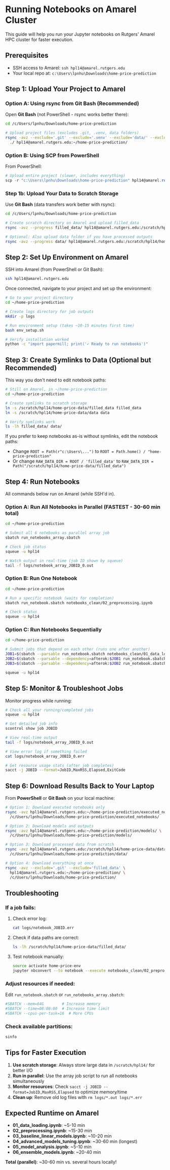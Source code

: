# Running Notebooks on Amarel Cluster

This guide will help you run your Jupyter notebooks on Rutgers' Amarel HPC cluster for faster execution.

## Prerequisites

- SSH access to Amarel: `ssh hpl14@amarel.rutgers.edu`
- Your local repo at: `c:\Users\lpnhu\Downloads\home-price-prediction`

## Step 1: Upload Your Project to Amarel

### Option A: Using rsync from Git Bash (Recommended)

Open **Git Bash** (not PowerShell - rsync works better there):

```bash
cd /c/Users/lpnhu/Downloads/home-price-prediction

# Upload project files (excludes .git, .venv, data folders)
rsync -avz --exclude='.git' --exclude='.venv' --exclude='data/' --exclude='filled_data/' \
  ./ hpl14@amarel.rutgers.edu:~/home-price-prediction/
```

### Option B: Using SCP from PowerShell

From PowerShell:

```powershell
# Upload entire project (slower, includes everything)
scp -r "c:\Users\lpnhu\Downloads\home-price-prediction" hpl14@amarel.rutgers.edu:~/
```

### Step 1b: Upload Your Data to Scratch Storage

Use **Git Bash** (data transfers work better with rsync):

```bash
cd /c/Users/lpnhu/Downloads/home-price-prediction

# Create scratch directory on Amarel and upload filled_data
rsync -avz --progress filled_data/ hpl14@amarel.rutgers.edu:/scratch/hpl14/home-price-data/filled_data/

# Optional: Also upload data folder if you have processed outputs
rsync -avz --progress data/ hpl14@amarel.rutgers.edu:/scratch/hpl14/home-price-data/data/
```

## Step 2: Set Up Environment on Amarel

SSH into Amarel (from PowerShell or Git Bash):

```bash
ssh hpl14@amarel.rutgers.edu
```

Once connected, navigate to your project and set up the environment:

```bash
# Go to your project directory
cd ~/home-price-prediction

# Create logs directory for job outputs
mkdir -p logs

# Run environment setup (takes ~10-15 minutes first time)
bash env_setup.sh

# Verify installation worked
python -c "import papermill; print('✓ Ready to run notebooks')"
```

## Step 3: Create Symlinks to Data (Optional but Recommended)

This way you don't need to edit notebook paths:

```bash
# Still on Amarel, in ~/home-price-prediction
cd ~/home-price-prediction

# Create symlinks to scratch storage
ln -s /scratch/hpl14/home-price-data/filled_data filled_data
ln -s /scratch/hpl14/home-price-data/data data

# Verify symlinks work
ls -lh filled_data/ data/
```

If you prefer to keep notebooks as-is without symlinks, edit the notebook paths:
- Change `ROOT = Path(r"c:\Users\...")` to `ROOT = Path.home() / "home-price-prediction"`
- Or change `RAW_DATA_DIR = ROOT / 'filled_data'` to `RAW_DATA_DIR = Path("/scratch/hpl14/home-price-data/filled_data")`

## Step 4: Run Notebooks

All commands below run on Amarel (while SSH'd in).

### Option A: Run All Notebooks in Parallel (FASTEST - 30-60 min total)

```bash
cd ~/home-price-prediction

# Submit all 6 notebooks as parallel array job
sbatch run_notebooks_array.sbatch

# Check job status
squeue -u hpl14

# Watch output in real-time (job ID shown by squeue)
tail -f logs/notebook_array_JOBID_0.out
```

### Option B: Run One Notebook

```bash
cd ~/home-price-prediction

# Run a specific notebook (waits for completion)
sbatch run_notebook.sbatch notebooks_clean/02_preprocessing.ipynb

# Check status
squeue -u hpl14
```

### Option C: Run Notebooks Sequentially

```bash
cd ~/home-price-prediction

# Submit jobs that depend on each other (runs one after another)
JOB1=$(sbatch --parsable run_notebook.sbatch notebooks_clean/01_data_loading.ipynb)
JOB2=$(sbatch --parsable --dependency=afterok:$JOB1 run_notebook.sbatch notebooks_clean/02_preprocessing.ipynb)
JOB3=$(sbatch --parsable --dependency=afterok:$JOB2 run_notebook.sbatch notebooks_clean/03_baseline_linear_models.ipynb)

squeue -u hpl14
```

## Step 5: Monitor & Troubleshoot Jobs

Monitor progress while running:

```bash
# Check all your running/completed jobs
squeue -u hpl14

# Get detailed job info
scontrol show job JOBID

# View real-time output
tail -f logs/notebook_array_JOBID_0.out

# View error log if something failed
cat logs/notebook_array_JOBID_0.err

# Get resource usage stats (after job completes)
sacct -j JOBID --format=JobID,MaxRSS,Elapsed,ExitCode
```

## Step 6: Download Results Back to Your Laptop

From **PowerShell** or **Git Bash** on your local machine:

```bash
# Option 1: Download executed notebooks only
rsync -avz hpl14@amarel.rutgers.edu:~/home-price-prediction/executed_notebooks/ \
  /c/Users/lpnhu/Downloads/home-price-prediction/executed_notebooks/

# Option 2: Download models and outputs
rsync -avz hpl14@amarel.rutgers.edu:~/home-price-prediction/models/ \
  /c/Users/lpnhu/Downloads/home-price-prediction/models/

# Option 3: Download processed data from scratch
rsync -avz hpl14@amarel.rutgers.edu:/scratch/hpl14/home-price-data/data/ \
  /c/Users/lpnhu/Downloads/home-price-prediction/data/

# Option 4: Download everything at once
rsync -avz --exclude='.git' --exclude='filled_data' \
  hpl14@amarel.rutgers.edu:~/home-price-prediction/ \
  /c/Users/lpnhu/Downloads/home-price-prediction/
```

## Troubleshooting

### If a job fails:

1. Check error log:
   ```bash
   cat logs/notebook_JOBID.err
   ```

2. Check if data paths are correct:
   ```bash
   ls -lh /scratch/hpl14/home-price-data/filled_data/
   ```

3. Test notebook manually:
   ```bash
   source activate home-price-env
   jupyter nbconvert --to notebook --execute notebooks_clean/02_preprocessing.ipynb
   ```

### Adjust resources if needed:

Edit `run_notebook.sbatch` or `run_notebooks_array.sbatch`:

```bash
#SBATCH --mem=64G        # Increase memory
#SBATCH --time=08:00:00  # Increase time limit
#SBATCH --cpus-per-task=16  # More CPUs
```

### Check available partitions:

```bash
sinfo
```

## Tips for Faster Execution

1. **Use scratch storage**: Always store large data in `/scratch/hpl14/` for better I/O
2. **Run in parallel**: Use the array job script to run all notebooks simultaneously
3. **Monitor resources**: Check `sacct -j JOBID --format=JobID,MaxRSS,Elapsed` to optimize memory/time
4. **Clean up**: Remove old log files with `rm logs/*.out logs/*.err`

## Expected Runtime on Amarel

- **01_data_loading.ipynb**: ~5-10 min
- **02_preprocessing.ipynb**: ~15-30 min
- **03_baseline_linear_models.ipynb**: ~10-20 min
- **04_advanced_models_tuning.ipynb**: ~30-60 min (longest)
- **05_model_analysis.ipynb**: ~5-10 min
- **06_ensemble_models.ipynb**: ~20-40 min

**Total (parallel)**: ~30-60 min vs. several hours locally!
